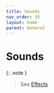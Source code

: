 ```yaml
---
title: Sounds
nav_order: 35
layout: home
parent: General
---
```


# Sounds

{: .note }
> See [Effects](../networking/effects)